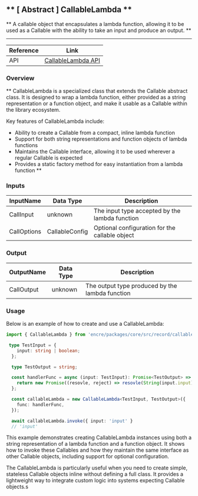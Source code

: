 ## ** [ Abstract ] CallableLambda **

** 
A callable object that encapsulates a lambda function, allowing it to be used as a Callable with the ability to take an input and produce an output. **

----
| Reference | Link |
| --- | --- |
| API | [CallableLambda API]() |

### Overview

**
CallableLambda is a specialized class that extends the Callable abstract class. It is designed to wrap a lambda function, either provided as a string representation or a function object, and make it usable as a Callable within the library ecosystem.

Key features of CallableLambda include:
- Ability to create a Callable from a compact, inline lambda function
- Support for both string representations and function objects of lambda functions
- Maintains the Callable interface, allowing it to be used wherever a regular Callable is expected
- Provides a static factory method for easy instantiation from a lambda function
**

### Inputs

| InputName | Data Type | Description |
| ----------| ----------| ------------|
| CallInput | unknown | The input type accepted by the lambda function |
| CallOptions | CallableConfig | Optional configuration for the callable object |

### Output

| OutputName | Data Type | Description |
| ----------| ----------| ------------|
| CallOutput | unknown | The output type produced by the lambda function |

### Usage

Below is an example of how to create and use a CallableLambda:

```typescript
import { CallableLambda } from 'encre/packages/core/src/record/callable.ts';

 type TestInput = {
    input: string | boolean;
  };

  type TestOutput = string;

  const handlerFunc = async (input: TestInput): Promise<TestOutput> => {
    return new Promise((resovle, reject) => resovle(String(input.input)));
  };

  const callableLambda = new CallableLambda<TestInput, TestOutput>({
    func: handlerFunc,
  });

  await callableLambda.invoke({ input: 'input' }
  // 'input'
```

This example demonstrates creating CallableLambda instances using both a string representation of a lambda function and a function object. It shows how to invoke these Callables and how they maintain the same interface as other Callable objects, including support for optional configuration.

The CallableLambda is particularly useful when you need to create simple, stateless Callable objects inline without defining a full class. It provides a lightweight way to integrate custom logic into systems expecting Callable objects.s